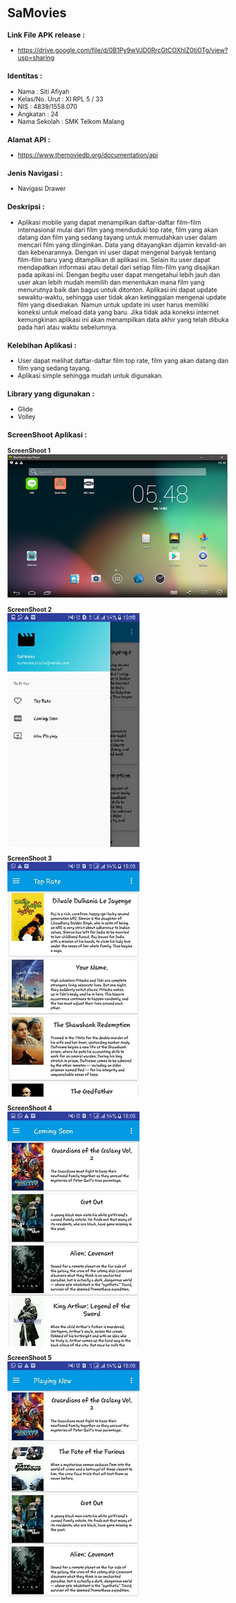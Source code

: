 # SaMovies

### Link File APK release :
 * https://drive.google.com/file/d/0B1Py9wVJD0RrcGtCOXhlZ0tiOTg/view?usp=sharing

### Identitas :
 * Nama : Siti Afiyah 
 * Kelas/No. Urut : XI RPL 5 / 33 
 * NIS : 4839/1558.070 
 * Angkatan : 24
 * Nama Sekolah : SMK Telkom Malang
    
### Alamat API :
 * https://www.themoviedb.org/documentation/api

### Jenis Navigasi :
 * Navigasi Drawer

### Deskripsi :
* Aplikasi mobile yang dapat menampilkan daftar-daftar film-film internasional mulai dari film yang menduduki top rate, film yang akan datang dan film yang sedang tayang untuk memudahkan user dalam mencari film yang diinginkan. Data yang ditayangkan dijamin kevalid-an dan kebenarannya. Dengan ini user dapat mengenal banyak tentang film-film baru yang ditampilkan di aplikasi ini.
Selain itu user dapat mendapatkan informasi atau detail dari setiap film-film yang disajikan pada apikasi ini. Dengan begitu user dapat mengetahui lebih jauh dan user akan lebih mudah memilih dan menentukan mana film yang menurutnya baik dan bagus untuk ditonton.
Aplikasi ini dapat update sewaktu-waktu, sehingga user tidak akan ketinggalan mengenai update film yang disediakan. Namun untuk update ini user harus memiliki koneksi untuk meload data yang baru. Jika tidak ada koneksi internet kemungkinan aplikasi ini akan menampilkan data akhir yang telah dibuka pada hari atau waktu sebelumnya.


### Kelebihan Aplikasi :
 * User dapat melihat daftar-daftar film top rate, film yang akan datang dan film yang sedang tayang.
 * Aplikasi simple sehingga mudah untuk digunakan.
 
 ### Library yang digunakan :
 * Glide
 * Volley
 
 ### ScreenShoot Aplikasi :
 **ScreenShoot 1** <br>
![6](https://github.com/sitiafiyah/Project_Pribadi-PPB/blob/master/6.PNG)

**ScreenShoot 2** <br>
![1.1](https://github.com/sitiafiyah/Project_Pribadi-PPB/blob/master/1.1.jpeg)

**ScreenShoot 3** <br>
![2.1](https://github.com/sitiafiyah/Project_Pribadi-PPB/blob/master/2.1.jpeg)

**ScreenShoot 4** <br>
![3.1](https://github.com/sitiafiyah/Project_Pribadi-PPB/blob/master/3.1.jpeg)

**ScreenShoot 5** <br>
![4.1](https://github.com/sitiafiyah/Project_Pribadi-PPB/blob/master/4.1.jpeg)
 
